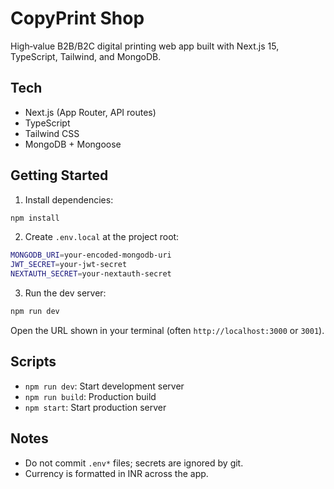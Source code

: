 # CopyPrint Shop

High‑value B2B/B2C digital printing web app built with Next.js 15, TypeScript, Tailwind, and MongoDB.

## Tech
- Next.js (App Router, API routes)
- TypeScript
- Tailwind CSS
- MongoDB + Mongoose

## Getting Started

1. Install dependencies:
```bash
npm install
```

2. Create `.env.local` at the project root:
```bash
MONGODB_URI=your-encoded-mongodb-uri
JWT_SECRET=your-jwt-secret
NEXTAUTH_SECRET=your-nextauth-secret
```

3. Run the dev server:
```bash
npm run dev
```

Open the URL shown in your terminal (often `http://localhost:3000` or `3001`).

## Scripts
- `npm run dev`: Start development server
- `npm run build`: Production build
- `npm start`: Start production server

## Notes
- Do not commit `.env*` files; secrets are ignored by git.
- Currency is formatted in INR across the app.
